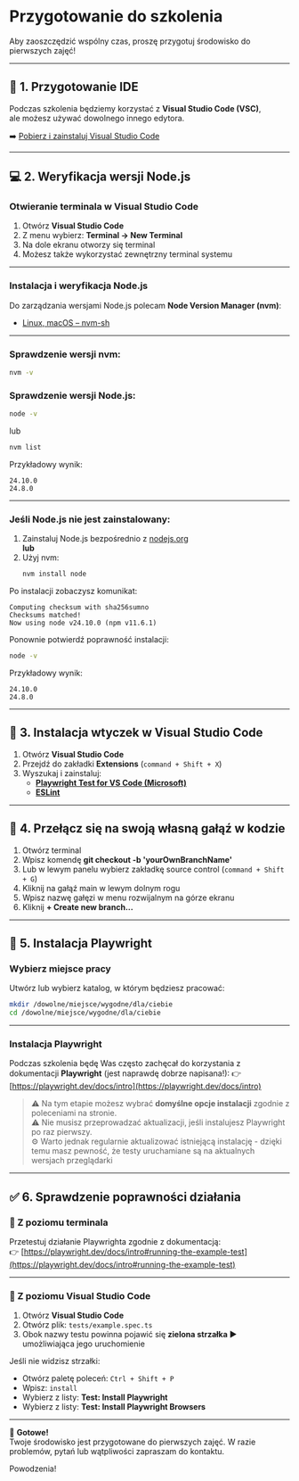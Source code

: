 # Przygotowanie do szkolenia

Aby zaoszczędzić wspólny czas, proszę przygotuj środowisko do pierwszych zajęć!  

---

## 🧰 1. Przygotowanie IDE

Podczas szkolenia będziemy korzystać z **Visual Studio Code (VSC)**,  
ale możesz używać dowolnego innego edytora.

➡️ [Pobierz i zainstaluj Visual Studio Code](https://code.visualstudio.com/)

---

## 💻 2. Weryfikacja wersji Node.js

### Otwieranie terminala w Visual Studio Code

1. Otwórz **Visual Studio Code**  
2. Z menu wybierz: **Terminal → New Terminal**  
3. Na dole ekranu otworzy się terminal  
4. Możesz także wykorzystać zewnętrzny terminal systemu

---

### Instalacja i weryfikacja Node.js

Do zarządzania wersjami Node.js polecam **Node Version Manager (nvm)**:

- [Linux, macOS – nvm-sh](https://github.com/nvm-sh/nvm)

---

### Sprawdzenie wersji nvm:
```sh
nvm -v
```

### Sprawdzenie wersji Node.js:
```sh
node -v
```
lub
```sh
nvm list
```

Przykładowy wynik:
```
24.10.0
24.8.0
```

---

### Jeśli Node.js nie jest zainstalowany:

1. Zainstaluj Node.js bezpośrednio z [nodejs.org](https://nodejs.org/en)  
   **lub**
2. Użyj nvm:
   ```sh
   nvm install node
   ```

Po instalacji zobaczysz komunikat:
```
Computing checksum with sha256sumno
Checksums matched!
Now using node v24.10.0 (npm v11.6.1)
```

Ponownie potwierdź poprawność instalacji:
```sh
node -v
```

Przykładowy wynik:
```
24.10.0
24.8.0
```

---

## 🔌 3. Instalacja wtyczek w Visual Studio Code

1. Otwórz **Visual Studio Code**  
2. Przejdź do zakładki **Extensions** (`command + Shift + X`)  
3. Wyszukaj i zainstaluj:
   - [**Playwright Test for VS Code (Microsoft)**](https://marketplace.visualstudio.com/items?itemName=ms-playwright.playwright)
   - [**ESLint**](https://marketplace.visualstudio.com/items?itemName=dbaeumer.vscode-eslint)

---

## 🌿 4. Przełącz się na swoją własną gałąź w kodzie

1. Otwórz terminal   
2. Wpisz komendę **git checkout -b 'yourOwnBranchName'**
3. Lub w lewym panelu wybierz zakładkę source control (`command + Shift + G`)
4. Kliknij na gałąź main w lewym dolnym rogu
5. Wpisz nazwę gałęzi w menu rozwijalnym na górze ekranu
6. Kliknij **+ Create new branch...**

---

## 🧪 5. Instalacja Playwright

### Wybierz miejsce pracy

Utwórz lub wybierz katalog, w którym będziesz pracować:

```sh
mkdir /dowolne/miejsce/wygodne/dla/ciebie
cd /dowolne/miejsce/wygodne/dla/ciebie
```

---

### Instalacja Playwright

Podczas szkolenia będę Was często zachęcał do korzystania z dokumentacji **Playwright** (jest naprawdę dobrze napisana!):
👉 [https://playwright.dev/docs/intro](https://playwright.dev/docs/intro)

> ⚠️ Na tym etapie możesz wybrać **domyślne opcje instalacji** zgodnie z poleceniami na stronie.  
> ⚠️ Nie musisz przeprowadzać aktualizacji, jeśli instalujesz Playwright po raz pierwszy.  
> ⚙️ Warto jednak regularnie aktualizować istniejącą instalację - dzięki temu masz pewność, że testy uruchamiane są na aktualnych wersjach przeglądarki

---

## ✅ 6. Sprawdzenie poprawności działania

### 🔹 Z poziomu terminala

Przetestuj działanie Playwrighta zgodnie z dokumentacją:  
👉 [https://playwright.dev/docs/intro#running-the-example-test](https://playwright.dev/docs/intro#running-the-example-test)

---

### 🔹 Z poziomu Visual Studio Code

1. Otwórz **Visual Studio Code**  
2. Otwórz plik: `tests/example.spec.ts`  
3. Obok nazwy testu powinna pojawić się **zielona strzałka ▶️** umożliwiająca jego uruchomienie  

Jeśli nie widzisz strzałki:
- Otwórz paletę poleceń: `Ctrl + Shift + P`
- Wpisz: `install`
- Wybierz z listy: **Test: Install Playwright**
- Wybierz z listy: **Test: Install Playwright Browsers**

---

🎉 **Gotowe!**  
Twoje środowisko jest przygotowane do pierwszych zajęć.
W razie problemów, pytań lub wątpliwości zapraszam do kontaktu.

Powodzenia!